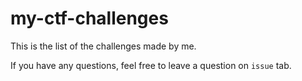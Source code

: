 # my-ctf-challenges

This is the list of the challenges made by me.

If you have any questions, feel free to leave a question on `issue` tab.


